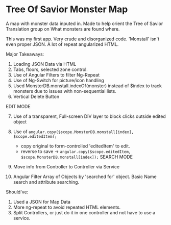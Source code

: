 # Tree Of Savior Monster Map
A map with monster data inputed in. Made to help orient the Tree of Savior Translation group on What monsters are found where.


This was my first app. Very crude and disorganized code. 'Monstall' isn't even proper JSON. A lot of repeat angularized HTML.

Major Takeaways:

 1. Loading JSON Data via HTML
 2. Tabs, floors, selected zone control.
 3. Use of Angular Filters to filter Ng-Repeat
 4. Use of Ng-Switch for picture/icon handling
 5. Used MonsterDB.monstall.indexOf(monster) instead of $index to track monsters due to issues with non-sequential lists.
 6. Vertical Delete Button

EDIT MODE

 7. Use of a transparent, Full-screen DIV layer to block clicks outside edited object
 8. Use of ```angular.copy($scope.MonsterDB.monstall[index], $scope.editedItem);```
      - copy original to form-controlled 'editedItem' to edit.
      - reverse to save -> ```angular.copy($scope.editedItem, $scope.MonsterDB.monstall[index]);```
SEARCH MODE

 9. Move info from Controller to Controller via Service
 10. Angular Filter Array of Objects by 'searched for' object. Basic Name search and attribute searching.

Should've:

 1. Used a JSON for Map Data
 2. More ng-repeat to avoid repeated HTML elements.
 3. Split Controllers, or just do it in one controller and not have to use a service.
